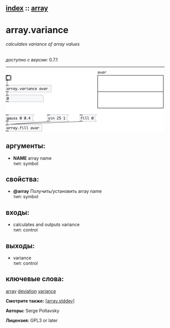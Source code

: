 [index](index.html) :: [array](category_array.html)
---

# array.variance

###### calculates variance of array values

*доступно с версии:* 0.7.1

---




[![example](../examples/img/array.variance.jpg)](../examples/pd/array.variance.pd)



## аргументы:

* **NAME**
array name<br>
_тип:_ symbol<br>





## свойства:

* **@array** 
Получить/установить array name<br>
_тип:_ symbol<br>



## входы:

* calculates and outputs variance<br>
_тип:_ control



## выходы:

* variance<br>
_тип:_ control



## ключевые слова:

[array](keywords/array.html)
[deviation](keywords/deviation.html)
[variance](keywords/variance.html)



**Смотрите также:**
[\[array.stddev\]](array.stddev.html)




**Авторы:** Serge Poltavsky




**Лицензия:** GPL3 or later





